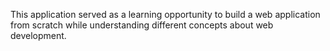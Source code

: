 This application served as a learning opportunity to build a web application from scratch while understanding different concepts about web development.

